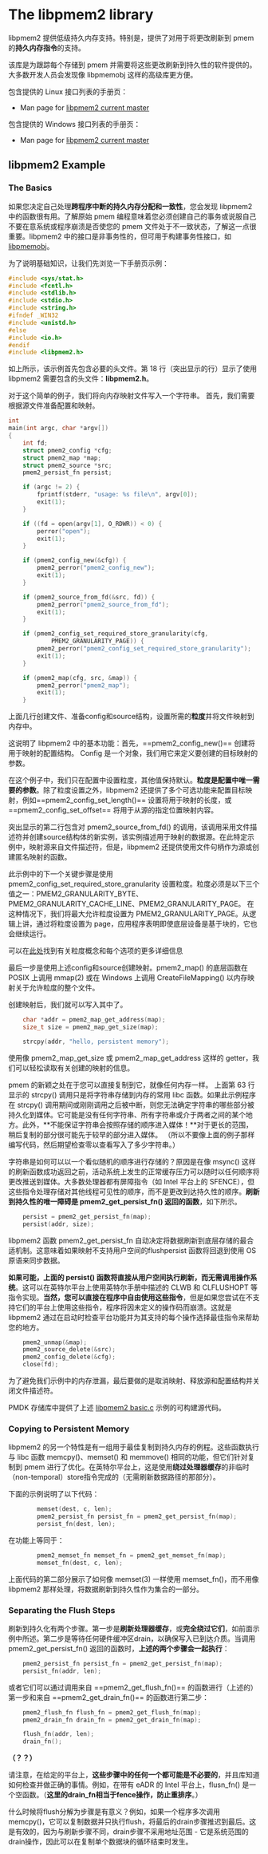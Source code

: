 # The libpmem2 library

libpmem2 提供低级持久内存支持。特别是，提供了对用于将更改刷新到 pmem 的**持久内存指令**的支持。

该库是为跟踪每个存储到 pmem 并需要将这些更改刷新到持久性的软件提供的。大多数开发人员会发现像 libpmemobj 这样的高级库更方便。

包含提供的 Linux 接口列表的手册页：

- Man page for [libpmem2 current master](https://pmem.io/pmdk/manpages/linux/master/libpmem2/libpmem2.7.html)

包含提供的 Windows 接口列表的手册页：

- Man page for [libpmem2 current master](https://pmem.io/pmdk/manpages/windows/master/libpmem2/libpmem2.7.html)

## libpmem2 Example

### The Basics

如果您决定自己处理**跨程序中断的持久内存分配和一致性**，您会发现 libpmem2 中的函数很有用。了解原始 pmem 编程意味着您必须创建自己的事务或说服自己不要在意系统或程序崩溃是否使您的 pmem 文件处于不一致状态，了解这一点很重要。libpmem2 中的接口是非事务性的，但可用于构建事务性接口，如 [libpmemobj](https://pmem.io/pmdk/libpmemobj)。

为了说明基础知识，让我们先浏览一下手册页示例：

```cpp
#include <sys/stat.h>
#include <fcntl.h>
#include <stdlib.h>
#include <stdio.h>
#include <string.h>
#ifndef _WIN32
#include <unistd.h>
#else
#include <io.h>
#endif
#include <libpmem2.h>
```

如上所示，该示例首先包含必要的头文件。第 18 行（突出显示的行）显示了使用 libpmem2 需要包含的头文件：**libpmem2.h**。

对于这个简单的例子，我们将向内存映射文件写入一个字符串。
首先，我们需要根据源文件准备配置和映射。

```cpp
int
main(int argc, char *argv[])
{
	int fd;
	struct pmem2_config *cfg;
	struct pmem2_map *map;
	struct pmem2_source *src;
	pmem2_persist_fn persist;

	if (argc != 2) {
		fprintf(stderr, "usage: %s file\n", argv[0]);
		exit(1);
	}

	if ((fd = open(argv[1], O_RDWR)) < 0) {
		perror("open");
		exit(1);
	}

	if (pmem2_config_new(&cfg)) {
		pmem2_perror("pmem2_config_new");
		exit(1);
	}

	if (pmem2_source_from_fd(&src, fd)) {
		pmem2_perror("pmem2_source_from_fd");
		exit(1);
	}

	if (pmem2_config_set_required_store_granularity(cfg,
			PMEM2_GRANULARITY_PAGE)) {
		pmem2_perror("pmem2_config_set_required_store_granularity");
		exit(1);
	}

	if (pmem2_map(cfg, src, &map)) {
		pmem2_perror("pmem2_map");
		exit(1);
	}
```

上面几行创建文件、准备config和source结构，设置所需的**粒度**并将文件映射到内存中。

这说明了 libpmem2 中的基本功能：首先，==pmem2_config_new()== 创建将用于映射的配置结构。 Config 是一个对象，我们用它来定义要创建的目标映射的参数。

在这个例子中，我们只在配置中设置粒度，其他值保持默认。**粒度是配置中唯一需要的参数**。除了粒度设置之外，libpmem2 还提供了多个可选功能来配置目标映射，例如==pmem2_config_set_length()== 设置将用于映射的长度，或 ==pmem2_config_set_offset== 将用于从源的指定位置映射内容。

突出显示的第二行包含对 pmem2_source_from_fd() 的调用，该调用采用文件描述符并创建source结构体的新实例，该实例描述用于映射的数据源。在此特定示例中，映射源来自文件描述符，但是，libpmem2 还提供使用文件句柄作为源或创建匿名映射的函数。

此示例中的下一个关键步骤是使用  pmem2_config_set_required_store_granularity 设置粒度。粒度必须是以下三个值之一：PMEM2_GRANULARITY_BYTE、PMEM2_GRANULARITY_CACHE_LINE、PMEM2_GRANULARITY_PAGE。
在这种情况下，我们将最大允许粒度设置为 PMEM2_GRANULARITY_PAGE。从逻辑上讲，通过将粒度设置为 page，应用程序表明即使底层设备是基于块的，它也会继续运行。

可以在[此处](https://pmem.io/pmdk/manpages/linux/master/libpmem2/libpmem2.7.html)找到有关粒度概念和每个选项的更多详细信息

最后一步是使用上述config和source创建映射。pmem2_map() 的底层函数在 POSIX 上调用 mmap(2) 或在 Windows 上调用 CreateFileMapping() 以内存映射关于允许粒度的整个文件。

创建映射后，我们就可以写入其中了。

```cpp
    char *addr = pmem2_map_get_address(map);
    size_t size = pmem2_map_get_size(map);

    strcpy(addr, "hello, persistent memory");
```

使用像 pmem2_map_get_size 或 pmem2_map_get_address 这样的 getter，我们可以轻松读取有关创建的映射的信息。

pmem 的新颖之处在于您可以直接复制到它，就像任何内存一样。
上面第 63 行显示的 strcpy() 调用只是将字符串存储到内存的常用 libc 函数。如果此示例程序在 strcpy() 调用期间或刚刚调用之后被中断，则您无法确定字符串的哪些部分被持久化到媒体。它可能是没有任何字符串、所有字符串或介于两者之间的某个地方。此外，**不能保证字符串会按照存储的顺序进入媒体！**对于更长的范围，稍后复制的部分很可能先于较早的部分进入媒体。 （所以不要像上面的例子那样编写代码，然后期望检查零以查看写入了多少字符串。）

字符串是如何可以以一个看似随机的顺序进行存储的？原因是在像 msync() 这样的刷新函数成功返回之前，活动系统上发生的正常缓存压力可以随时以任何顺序将更改推送到媒体。大多数处理器都有屏障指令（如 Intel 平台上的 SFENCE），但这些指令处理存储对其他线程可见性的顺序，而不是更改到达持久性的顺序。**刷新到持久性的唯一障碍是 pmem2_get_persist_fn() 返回的函数**，如下所示。

```cpp
	persist = pmem2_get_persist_fn(map);
	persist(addr, size);
```

libpmem2 函数 pmem2_get_persist_fn 自动决定将数据刷新到底层存储的最合适机制。这意味着如果映射不支持用户空间的flushpersist 函数将回退到使用 OS 原语来同步数据。

**如果可能，上面的 persist() 函数将直接从用户空间执行刷新，而无需调用操作系统**。这可以在英特尔平台上使用英特尔手册中描述的 CLWB 和 CLFLUSHOPT 等指令实现。**当然，您可以直接在程序中自由使用这些指令**，但是如果您尝试在不支持它们的平台上使用这些指令，程序将因未定义的操作码而崩溃。这就是 libpmem2 通过在启动时检查平台功能并为其支持的每个操作选择最佳指令来帮助您的地方。

```cpp
	pmem2_unmap(&map);
	pmem2_source_delete(&src);
	pmem2_config_delete(&cfg);
	close(fd);
```

为了避免我们示例中的内存泄漏，最后要做的是取消映射、释放源和配置结构并关闭文件描述符。

PMDK 存储库中提供了上述 [libpmem2 basic.c](https://github.com/pmem/pmdk/tree/master/src/examples/libpmem2) 示例的可构建源代码。

### Copying to Persistent Memory

libpmem2 的另一个特性是有一组用于最佳复制到持久内存的例程。这些函数执行与 libc 函数 memcpy()、memset() 和 memmove() 相同的功能，但它们针对复制到 pmem 进行了优化。在英特尔平台上，这是使用**绕过处理器缓存**的非临时（non-temporal）store指令完成的（无需刷新数据路径的那部分）。

下面的示例说明了以下代码：

```cpp
        memset(dest, c, len);
        pmem2_persist_fn persist_fn = pmem2_get_persist_fn(map);
        persist_fn(dest, len);
```

在功能上等同于：

```cpp
        pmem2_memset_fn memset_fn = pmem2_get_memset_fn(map);
        memset_fn(dest, c, len);
```

上面代码的第二部分展示了如何像 memset(3) 一样使用 memset_fn()，而不用像 libpmem2 那样处理，将数据刷新到持久性作为集合的一部分。

### Separating the Flush Steps

刷新到持久化有两个步骤。第一步是**刷新处理器缓存**，或**完全绕过它们**，如前面示例中所述。第二步是等待任何硬件缓冲区drain，以确保写入已到达介质。当调用 pmem2_get_persist_fn() 返回的函数时，**上述的两个步骤会一起执行**：

```cpp
	pmem2_persist_fn persist_fn = pmem2_get_persist_fn(map);
	persist_fn(addr, len);
```

或者它们可以通过调用来自 ==pmem2_get_flush_fn()== 的函数进行（上述的）第一步和来自 ==pmem2_get_drain_fn()== 的函数进行第二步：

```cpp
	pmem2_flush_fn flush_fn = pmem2_get_flush_fn(map);
	pmem2_drain_fn drain_fn = pmem2_get_drain_fn(map);

	flush_fn(addr, len);
	drain_fn();
```
**（？？）**

请注意，在给定的平台上，**这些步骤中的任何一个都可能是不必要的**，并且库知道如何检查并做正确的事情。例如，在带有 eADR 的 Intel 平台上，flusn_fn() 是一个空函数。（**这里的drain_fn相当于fence操作，防止重排序**。）

什么时候将flush分解为步骤是有意义？例如，如果一个程序多次调用 memcpy()，它可以复制数据并只执行flush，将最后的drain步骤推迟到最后。这是有效的，因为与刷新步骤不同，drain步骤不采用地址范围 - 它是系统范围的drain操作，因此可以在复制单个数据块的循环结束时发生。
